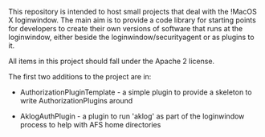 This repository is intended to host small projects that deal with the !MacOS X loginwindow. The main aim is to provide a code library for starting points for developers to create their own versions of software that runs at the loginwindow, either beside the loginwindow/securityagent or as plugins to it.

All items in this project should fall under the Apache 2 license.

The first two additions to the project are in:

  * AuthorizationPluginTemplate - a simple plugin to provide a skeleton to write AuthorizationPlugins around

  * AklogAuthPlugin - a plugin to run 'aklog' as part of the loginwindow process to help with AFS home directories